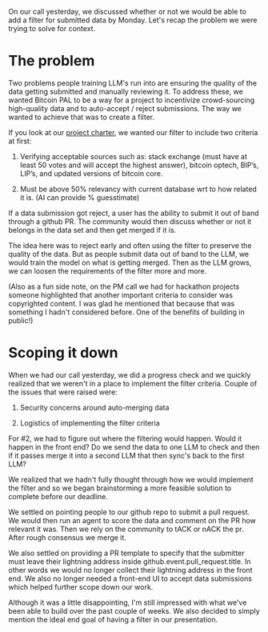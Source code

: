 On our call yesterday, we discussed whether or not we would be able to add a filter for submitted data by Monday. Let's recap the problem we were trying to solve for context.

The problem
===========

Two problems people training LLM's run into are ensuring the quality of the data getting submitted and manually reviewing it. To address these, we wanted Bitcoin PAL to be a way for a project to incentivize crowd-sourcing high-quality data and to auto-accept / reject submissions. The way we wanted to achieve that was to create a filter.

If you look at our [project charter](https://bolt.fun/story/project-charter-and-user-stories--903), we wanted our filter to include two criteria at first:

1.  Verifying acceptable sources such as: stack exchange (must have at least 50 votes and will accept the highest answer), bitcoin optech, BIP’s, LIP’s, and updated versions of bitcoin core.
    
2.  Must be above 50% relevancy with current database wrt to how related it is. (AI can provide % guesstimate)
    

If a data submission got reject, a user has the ability to submit it out of band through a github PR. The community would then discuss whether or not it belongs in the data set and then get merged if it is.

The idea here was to reject early and often using the filter to preserve the quality of the data. But as people submit data out of band to the LLM, we would train the model on what is getting merged. Then as the LLM grows, we can loosen the requirements of the filter more and more.

(Also as a fun side note, on the PM call we had for hackathon projects someone highlighted that another important criteria to consider was copyrighted content. I was glad he mentioned that because that was something I hadn't considered before. One of the benefits of building in public!)

Scoping it down
===============

When we had our call yesterday, we did a progress check and we quickly realized that we weren't in a place to implement the filter criteria. Couple of the issues that were raised were:

1.  Security concerns around auto-merging data
    
2.  Logistics of implementing the filter criteria
    

For #2, we had to figure out where the filtering would happen. Would it happen in the front end? Do we send the data to one LLM to check and then if it passes merge it into a second LLM that then sync's back to the first LLM?

We realized that we hadn't fully thought through how we would implement the filter and so we began brainstorming a more feasible solution to complete before our deadline.

We settled on pointing people to our github repo to submit a pull request. We would then run an agent to score the data and comment on the PR how relevant it was. Then we rely on the community to tACK or nACK the pr. After rough consensus we merge it.

We also settled on providing a PR template to specify that the submitter must leave their lightning address inside github.event.pull\_request.title. In other words we would no longer collect their lightning address in the front end. We also no longer needed a front-end UI to accept data submissions which helped further scope down our work.

Although it was a little disappointing, I'm still impressed with what we've been able to build over the past couple of weeks. We also decided to simply mention the ideal end goal of having a filter in our presentation.
